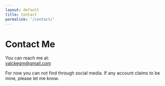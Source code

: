 ```yaml
---
layout: default
title: Contact
permalink: '/contact/'
---
```


# Contact Me

You can reach me at:  
[valckegm@gmail.com](mailto:valckegm@gmail.com)


For now you can not find through social media. If any account claims to be mine, please let me know.
